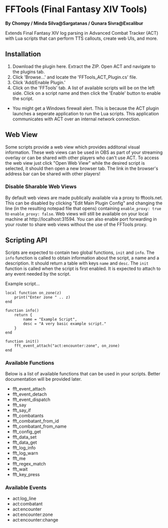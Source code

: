 FFTools (Final Fantasy XIV Tools)
================================
**By Chompy / Minda Silva@Sargatanas / Qunara Sivra@Excalibur**

Extends Final Fantasy XIV log parsing in Advanced Combat Tracker (ACT) with Lua scripts that can perform TTS callouts, create web UIs, and more.


## Installation

1. Download the plugin here. Extract the ZIP. Open ACT and navigate to the plugins tab.
2. Click 'Browse...' and locate the 'FFTools_ACT_Plugin.cs' file.
3. Click 'Add/Enable Plugin.'
4. Click on the 'FFTools' tab. A list of available scripts will be on the left side. Click on a script name and then click the 'Enable' button to enable the script.

- You might get a Windows firewall alert. This is because the ACT plugin launches a seperate application to run the Lua scripts. This application communicates with ACT over an internal network connection.

## Web View

Some scripts provide a web view which provides additonal visual information. These web views can be used in OBS as part of your streaming overlay or can be shared with other players who can't use ACT. To access the web view just click "Open Web View" while the desired script is selected, it should then open a new browser tab. The link in the browser's address bar can be shared with other players!

### Disable Sharable Web Views

By default web views are made publically available via a proxy to fftools.net. This can be disabled by clicking "Edit Main Plugin Config" and changing the line (in the resulting notepad file that opens) containing `enable_proxy: true` to `enable_proxy: false`.
Web views will still be available on your local machine at http://localhost:31594. You can also enable port forwarding in your router to share web views without the use of the FFTools proxy.


## Scripting API

Scripts are expected to contain two global functions, `init` and `info`. The `info` function is called to obtain information about the script, a name and a description. It should return a table with keys `name` and `desc`. The `init` function is called when the script is first enabled. It is expected to attach to any event needed by the script.

Example script...

```
local function on_zone(z)
    print("Enter zone " .. z)
end

function info()
    return {
        name = "Example Script",
        desc = "A very basic example script."
    }
end

function init()
    fft_event_attach("act:encounter:zone", on_zone)
end
```


### Available Functions

Below is a list of available functions that can be used in your scripts. Better documentation will be provided later.

- fft_event_attach
- fft_event_detach
- fft_event_dispatch
- fft_say
- fft_say_if
- fft_combatants
- fft_combatant_from_id
- fft_combatant_from_name
- fft_config_get
- fft_data_set
- fft_data_get
- fft_log_info
- fft_log_warn
- fft_me
- fft_regex_match
- fft_wait
- fft_key_press


### Available Events

- act:log_line
- act:combatant
- act:encounter
- act:encounter:zone
- act:encounter:change

